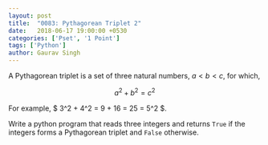 ```yaml
---
layout: post
title:  "0083: Pythagorean Triplet 2"
date:   2018-06-17 19:00:00 +0530
categories: ['Pset', '1 Point']
tags: ['Python']
author: Gaurav Singh
---
```


A Pythagorean triplet is a set of three natural numbers, $a < b < c$, for which,

$$a^2 + b^2 = c^2$$

For example, $ 3^2 + 4^2 = 9 + 16 = 25 = 5^2 $.

Write a python program that reads three integers and returns `True` if the integers forms a Pythagorean triplet and `False` otherwise.
